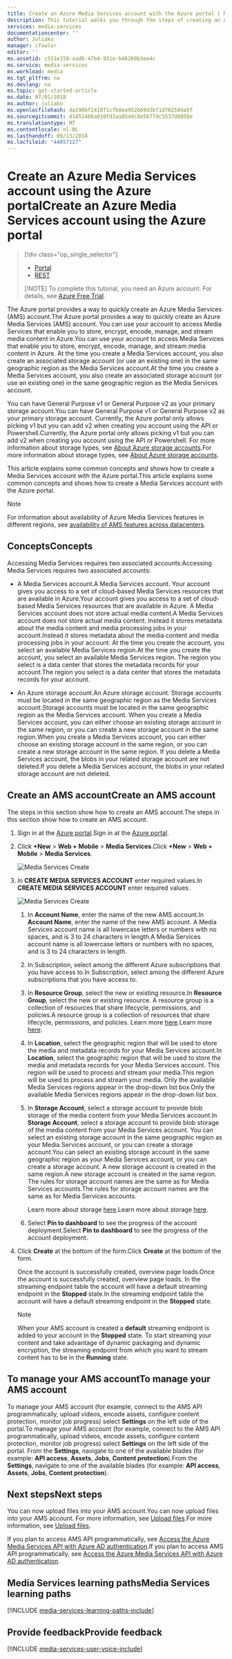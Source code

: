 ```yaml
---
title: Create an Azure Media Services account with the Azure portal | Microsoft Docs
description: This tutorial walks you through the steps of creating an Azure Media Services account with the Azure portal.
services: media-services
documentationcenter: ''
author: Juliako
manager: cfowler
editor: ''
ms.assetid: c551e158-aad6-47b4-931e-b46260b3ee4c
ms.service: media-services
ms.workload: media
ms.tgt_pltfrm: na
ms.devlang: na
ms.topic: get-started-article
ms.date: 07/01/2018
ms.author: juliako
ms.openlocfilehash: da190bf2418f1cfb8ea952b69d3bf1d76258da5f
ms.sourcegitcommit: d1451406a010fd3aa854dc8e5b77dc5537d8050e
ms.translationtype: MT
ms.contentlocale: nl-NL
ms.lasthandoff: 09/13/2018
ms.locfileid: "44857127"
---
```

# <a name="create-an-azure-media-services-account-using-the-azure-portal"></a><span data-ttu-id="0b3b1-103">Create an Azure Media Services account using the Azure portal</span><span class="sxs-lookup"><span data-stu-id="0b3b1-103">Create an Azure Media Services account using the Azure portal</span></span>
> [!div class="op_single_selector"]
> * [Portal](media-services-portal-create-account.md)
> * [REST](https://docs.microsoft.com/rest/api/media/mediaservice)
> 
> [!NOTE]
> To complete this tutorial, you need an Azure account. For details, see [Azure Free Trial](https://azure.microsoft.com/pricing/free-trial/). 
> 
> 

<span data-ttu-id="0b3b1-108">The Azure portal provides a way to quickly create an Azure Media Services (AMS) account.</span><span class="sxs-lookup"><span data-stu-id="0b3b1-108">The Azure portal provides a way to quickly create an Azure Media Services (AMS) account.</span></span> <span data-ttu-id="0b3b1-109">You can use your account to access Media Services that enable you to store, encrypt, encode, manage, and stream media content in Azure.</span><span class="sxs-lookup"><span data-stu-id="0b3b1-109">You can use your account to access Media Services that enable you to store, encrypt, encode, manage, and stream media content in Azure.</span></span> <span data-ttu-id="0b3b1-110">At the time you create a Media Services account, you also create an associated storage account (or use an existing one) in the same geographic region as the Media Services account.</span><span class="sxs-lookup"><span data-stu-id="0b3b1-110">At the time you create a Media Services account, you also create an associated storage account (or use an existing one) in the same geographic region as the Media Services account.</span></span> 

<span data-ttu-id="0b3b1-111">You can have General Purpose v1 or General Purpose v2 as your primary storage account.</span><span class="sxs-lookup"><span data-stu-id="0b3b1-111">You can have General Purpose v1 or General Purpose v2 as your primary storage account.</span></span> <span data-ttu-id="0b3b1-112">Currently, the Azure portal only allows picking v1 but you can add v2 when creating you account using the API or Powershell.</span><span class="sxs-lookup"><span data-stu-id="0b3b1-112">Currently, the Azure portal only allows picking v1 but you can add v2 when creating you account using the API or Powershell.</span></span> <span data-ttu-id="0b3b1-113">For more information about storage types, see [About Azure storage accounts](https://docs.microsoft.com/azure/storage/common/storage-create-storage-account).</span><span class="sxs-lookup"><span data-stu-id="0b3b1-113">For more information about storage types, see [About Azure storage accounts](https://docs.microsoft.com/azure/storage/common/storage-create-storage-account).</span></span>

<span data-ttu-id="0b3b1-114">This article explains some common concepts and shows how to create a Media Services account with the Azure portal.</span><span class="sxs-lookup"><span data-stu-id="0b3b1-114">This article explains some common concepts and shows how to create a Media Services account with the Azure portal.</span></span>

> [!NOTE]
> For information about availability of Azure Media Services features in different regions, see [availability of AMS features across datacenters](scenarios-and-availability.md#availability).

## <a name="concepts"></a><span data-ttu-id="0b3b1-116">Concepts</span><span class="sxs-lookup"><span data-stu-id="0b3b1-116">Concepts</span></span>
<span data-ttu-id="0b3b1-117">Accessing Media Services requires two associated accounts:</span><span class="sxs-lookup"><span data-stu-id="0b3b1-117">Accessing Media Services requires two associated accounts:</span></span>

* <span data-ttu-id="0b3b1-118">A Media Services account.</span><span class="sxs-lookup"><span data-stu-id="0b3b1-118">A Media Services account.</span></span> <span data-ttu-id="0b3b1-119">Your account gives you access to a set of cloud-based Media Services resources that are available in Azure.</span><span class="sxs-lookup"><span data-stu-id="0b3b1-119">Your account gives you access to a set of cloud-based Media Services resources that are available in Azure.</span></span> <span data-ttu-id="0b3b1-120">A Media Services account does not store actual media content.</span><span class="sxs-lookup"><span data-stu-id="0b3b1-120">A Media Services account does not store actual media content.</span></span> <span data-ttu-id="0b3b1-121">Instead it stores metadata about the media content and media processing jobs in your account.</span><span class="sxs-lookup"><span data-stu-id="0b3b1-121">Instead it stores metadata about the media content and media processing jobs in your account.</span></span> <span data-ttu-id="0b3b1-122">At the time you create the account, you select an available Media Services region.</span><span class="sxs-lookup"><span data-stu-id="0b3b1-122">At the time you create the account, you select an available Media Services region.</span></span> <span data-ttu-id="0b3b1-123">The region you select is a data center that stores the metadata records for your account.</span><span class="sxs-lookup"><span data-stu-id="0b3b1-123">The region you select is a data center that stores the metadata records for your account.</span></span>
  
* <span data-ttu-id="0b3b1-124">An Azure storage account.</span><span class="sxs-lookup"><span data-stu-id="0b3b1-124">An Azure storage account.</span></span> <span data-ttu-id="0b3b1-125">Storage accounts must be located in the same geographic region as the Media Services account.</span><span class="sxs-lookup"><span data-stu-id="0b3b1-125">Storage accounts must be located in the same geographic region as the Media Services account.</span></span> <span data-ttu-id="0b3b1-126">When you create a Media Services account, you can either choose an existing storage account in the same region, or you can create a new storage account in the same region.</span><span class="sxs-lookup"><span data-stu-id="0b3b1-126">When you create a Media Services account, you can either choose an existing storage account in the same region, or you can create a new storage account in the same region.</span></span> <span data-ttu-id="0b3b1-127">If you delete a Media Services account, the blobs in your related storage account are not deleted.</span><span class="sxs-lookup"><span data-stu-id="0b3b1-127">If you delete a Media Services account, the blobs in your related storage account are not deleted.</span></span>

## <a name="create-an-ams-account"></a><span data-ttu-id="0b3b1-128">Create an AMS account</span><span class="sxs-lookup"><span data-stu-id="0b3b1-128">Create an AMS account</span></span>
<span data-ttu-id="0b3b1-129">The steps in this section show how to create an AMS account.</span><span class="sxs-lookup"><span data-stu-id="0b3b1-129">The steps in this section show how to create an AMS account.</span></span>

1. <span data-ttu-id="0b3b1-130">Sign in at the [Azure portal](https://portal.azure.com/).</span><span class="sxs-lookup"><span data-stu-id="0b3b1-130">Sign in at the [Azure portal](https://portal.azure.com/).</span></span>
2. <span data-ttu-id="0b3b1-131">Click **+New** > **Web + Mobile** > **Media Services**.</span><span class="sxs-lookup"><span data-stu-id="0b3b1-131">Click **+New** > **Web + Mobile** > **Media Services**.</span></span>
   
    ![Media Services Create](./media/media-services-create-account/media-services-new1.png)
3. <span data-ttu-id="0b3b1-133">In **CREATE MEDIA SERVICES ACCOUNT** enter required values.</span><span class="sxs-lookup"><span data-stu-id="0b3b1-133">In **CREATE MEDIA SERVICES ACCOUNT** enter required values.</span></span>
   
    ![Media Services Create](./media/media-services-create-account/media-services-new3.png)
   
   1. <span data-ttu-id="0b3b1-135">In **Account Name**, enter the name of the new AMS account.</span><span class="sxs-lookup"><span data-stu-id="0b3b1-135">In **Account Name**, enter the name of the new AMS account.</span></span> <span data-ttu-id="0b3b1-136">A Media Services account name is all lowercase letters or numbers with no spaces, and is 3 to 24 characters in length.</span><span class="sxs-lookup"><span data-stu-id="0b3b1-136">A Media Services account name is all lowercase letters or numbers with no spaces, and is 3 to 24 characters in length.</span></span>
   2. <span data-ttu-id="0b3b1-137">In Subscription, select among the different Azure subscriptions that you have access to.</span><span class="sxs-lookup"><span data-stu-id="0b3b1-137">In Subscription, select among the different Azure subscriptions that you have access to.</span></span>
   3. <span data-ttu-id="0b3b1-138">In **Resource Group**, select the new or existing resource.</span><span class="sxs-lookup"><span data-stu-id="0b3b1-138">In **Resource Group**, select the new or existing resource.</span></span>  <span data-ttu-id="0b3b1-139">A resource group is a collection of resources that share lifecycle, permissions, and policies.</span><span class="sxs-lookup"><span data-stu-id="0b3b1-139">A resource group is a collection of resources that share lifecycle, permissions, and policies.</span></span> <span data-ttu-id="0b3b1-140">Learn more [here](../../azure-resource-manager/resource-group-overview.md#resource-groups).</span><span class="sxs-lookup"><span data-stu-id="0b3b1-140">Learn more [here](../../azure-resource-manager/resource-group-overview.md#resource-groups).</span></span>
   4. <span data-ttu-id="0b3b1-141">In **Location**,  select the geographic region that will be used to store the media and metadata records for your Media Services account.</span><span class="sxs-lookup"><span data-stu-id="0b3b1-141">In **Location**,  select the geographic region that will be used to store the media and metadata records for your Media Services account.</span></span> <span data-ttu-id="0b3b1-142">This  region will be used to process and stream your media.</span><span class="sxs-lookup"><span data-stu-id="0b3b1-142">This  region will be used to process and stream your media.</span></span> <span data-ttu-id="0b3b1-143">Only the available Media Services regions appear in the drop-down list box.</span><span class="sxs-lookup"><span data-stu-id="0b3b1-143">Only the available Media Services regions appear in the drop-down list box.</span></span> 
   5. <span data-ttu-id="0b3b1-144">In **Storage Account**, select a storage account to provide blob storage of the media content from your Media Services account.</span><span class="sxs-lookup"><span data-stu-id="0b3b1-144">In **Storage Account**, select a storage account to provide blob storage of the media content from your Media Services account.</span></span> <span data-ttu-id="0b3b1-145">You can select an existing storage account in the same geographic region as your Media Services account, or you can create a storage account.</span><span class="sxs-lookup"><span data-stu-id="0b3b1-145">You can select an existing storage account in the same geographic region as your Media Services account, or you can create a storage account.</span></span> <span data-ttu-id="0b3b1-146">A new storage account is created in the same region.</span><span class="sxs-lookup"><span data-stu-id="0b3b1-146">A new storage account is created in the same region.</span></span> <span data-ttu-id="0b3b1-147">The rules for storage account names are the same as for Media Services accounts.</span><span class="sxs-lookup"><span data-stu-id="0b3b1-147">The rules for storage account names are the same as for Media Services accounts.</span></span>
      
       <span data-ttu-id="0b3b1-148">Learn more about storage [here](../../storage/common/storage-introduction.md).</span><span class="sxs-lookup"><span data-stu-id="0b3b1-148">Learn more about storage [here](../../storage/common/storage-introduction.md).</span></span>
   6. <span data-ttu-id="0b3b1-149">Select **Pin to dashboard** to see the progress of the account deployment.</span><span class="sxs-lookup"><span data-stu-id="0b3b1-149">Select **Pin to dashboard** to see the progress of the account deployment.</span></span>
4. <span data-ttu-id="0b3b1-150">Click **Create** at the bottom of the form.</span><span class="sxs-lookup"><span data-stu-id="0b3b1-150">Click **Create** at the bottom of the form.</span></span>
   
    <span data-ttu-id="0b3b1-151">Once the account is successfully created, overview page loads.</span><span class="sxs-lookup"><span data-stu-id="0b3b1-151">Once the account is successfully created, overview page loads.</span></span> <span data-ttu-id="0b3b1-152">In the streaming endpoint table the account will have a default streaming endpoint in the **Stopped** state.</span><span class="sxs-lookup"><span data-stu-id="0b3b1-152">In the streaming endpoint table the account will have a default streaming endpoint in the **Stopped** state.</span></span> 

    >[!NOTE]
    >When your AMS account is created a **default** streaming endpoint is added to your account in the **Stopped** state. To start streaming your content and take advantage of dynamic packaging and dynamic encryption, the streaming endpoint from which you want to stream content has to be in the **Running** state. 
   
## <a name="to-manage-your-ams-account"></a><span data-ttu-id="0b3b1-155">To manage your AMS account</span><span class="sxs-lookup"><span data-stu-id="0b3b1-155">To manage your AMS account</span></span>

<span data-ttu-id="0b3b1-156">To manage your AMS account (for example, connect to the AMS API programmatically, upload videos, encode assets, configure content protection, monitor job progress) select **Settings** on the left side of the portal.</span><span class="sxs-lookup"><span data-stu-id="0b3b1-156">To manage your AMS account (for example, connect to the AMS API programmatically, upload videos, encode assets, configure content protection, monitor job progress) select **Settings** on the left side of the portal.</span></span> <span data-ttu-id="0b3b1-157">From the **Settings**, navigate to one of the available blades (for example: **API access**, **Assets**, **Jobs**, **Content protection**).</span><span class="sxs-lookup"><span data-stu-id="0b3b1-157">From the **Settings**, navigate to one of the available blades (for example: **API access**, **Assets**, **Jobs**, **Content protection**).</span></span>


## <a name="next-steps"></a><span data-ttu-id="0b3b1-158">Next steps</span><span class="sxs-lookup"><span data-stu-id="0b3b1-158">Next steps</span></span>

<span data-ttu-id="0b3b1-159">You can now upload files into your AMS account.</span><span class="sxs-lookup"><span data-stu-id="0b3b1-159">You can now upload files into your AMS account.</span></span> <span data-ttu-id="0b3b1-160">For more information, see [Upload files](media-services-portal-upload-files.md).</span><span class="sxs-lookup"><span data-stu-id="0b3b1-160">For more information, see [Upload files](media-services-portal-upload-files.md).</span></span>

<span data-ttu-id="0b3b1-161">If you plan to access AMS API programmatically, see [Access the Azure Media Services API with Azure AD authentication](media-services-use-aad-auth-to-access-ams-api.md).</span><span class="sxs-lookup"><span data-stu-id="0b3b1-161">If you plan to access AMS API programmatically, see [Access the Azure Media Services API with Azure AD authentication](media-services-use-aad-auth-to-access-ams-api.md).</span></span>

## <a name="media-services-learning-paths"></a><span data-ttu-id="0b3b1-162">Media Services learning paths</span><span class="sxs-lookup"><span data-stu-id="0b3b1-162">Media Services learning paths</span></span>
[!INCLUDE [media-services-learning-paths-include](../../../includes/media-services-learning-paths-include.md)]

## <a name="provide-feedback"></a><span data-ttu-id="0b3b1-163">Provide feedback</span><span class="sxs-lookup"><span data-stu-id="0b3b1-163">Provide feedback</span></span>
[!INCLUDE [media-services-user-voice-include](../../../includes/media-services-user-voice-include.md)]

